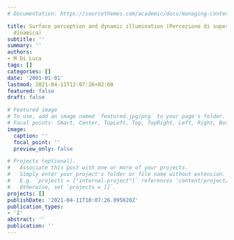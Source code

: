 ```yaml
---
# Documentation: https://sourcethemes.com/academic/docs/managing-content/

title: Surface perception and dynamic illumination (Percezione di superfici e illuminazione
  dinamica)
subtitle: ''
summary: ''
authors:
- M Di Luca
tags: []
categories: []
date: '2001-01-01'
lastmod: 2021-04-11T12:07:26+02:00
featured: false
draft: false

# Featured image
# To use, add an image named `featured.jpg/png` to your page's folder.
# Focal points: Smart, Center, TopLeft, Top, TopRight, Left, Right, BottomLeft, Bottom, BottomRight.
image:
  caption: ''
  focal_point: ''
  preview_only: false

# Projects (optional).
#   Associate this post with one or more of your projects.
#   Simply enter your project's folder or file name without extension.
#   E.g. `projects = ["internal-project"]` references `content/project/deep-learning/index.md`.
#   Otherwise, set `projects = []`.
projects: []
publishDate: '2021-04-11T10:07:26.095620Z'
publication_types:
- '2'
abstract: ''
publication: ''
---
```

